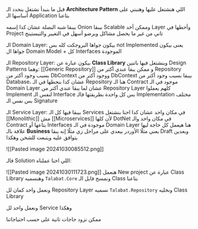قبل ما بنبدأ نشتغل بنحدد الـ **Architecture Pattern** اللي هنشتغل عليها وهنبني على أساسها الـ Application بتاعنا



بيبقا شبه البصلة عشان كدا إسمه Onion
بيبقا Scalable وممكن أخد Layer وأحطها في Project تاني من غير ما يحصل مشاكل وبرضو أسهل في التغيير والتيستينج 

الـ Domain Layer: بيكون جواها البروجكت كله بس not Implemented 
يعنى بيكون جواها ال Domain Model + كل Interfaces الموجودة

الـ Repository Layer: بيكون عبارة عن **Class Library** وبنشتغل فيها باتنين Design Patterns وهما: [[Generic Repository]] و 
ممكن يبقا عندي أكتر من Repository بسبب وجود أكتر من DbContext ووجود أكتر من DbContext بيبقا بسبب وجود أكتر من Database، عشان كدا بنحطها في الـ Repository
هنا الـ Contract موجود في الـ Domain Layer عشان لما يبقا عندي أكتر من Repository Layer كلهم يعملوا Implement لنفس الـ Interface بس كل واحدة بطريقتها فالـ Implementation مختلف بس نفس الـ Signature 

الـ Service Layer: بيبقا فيها كل الـ Services في مكان واحد عشان كدا احنا بنشتغل [[Monolithic]] مش [[Microservices]] لأن كلها DotNet في مكان واحد
والـ Contract بتاعها أو Interfaces موجودة في الـ Domain Layer
هنا هيعمل كل حاجة ليها علاقة بالـ **Business** يعني مثلًا الأوردر بيعدي على مراحل زي مثلًا إنه يبقا Draft وبعدين يتوافق عليه ويتبعت للشحن وهكذا

![[Pasted image 20241030085512.png]]


فالـ Solution اللي احنا عملناه:

![[Pasted image 20241030111723.png]]
هنعمل New project عبارة عن Class Library وهنسميه `Talabat.Core` ونمسح فايل الـ Class بتاعنا

ونعمل واحد كمان لل Repository Layer نسميه `Talabat.Repository` ونخليه Class Library

ونعمل واحد لل Service وهكذا

ممكن نزود حاجات تانية على حسب احتياجاتنا